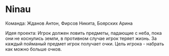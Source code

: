 ﻿# Ninau

Команда: Жданов Антон, Фирсов Никита, Боярских Арина

Идея проекта: Игрок должен ловить предметы, падающие с неба, пока они не коснулись земли, в противном случае игрок теряет жизнь. За каждый пойманый предмет игрок получает очки. Цель игрока - набрать как можно больше очков.

